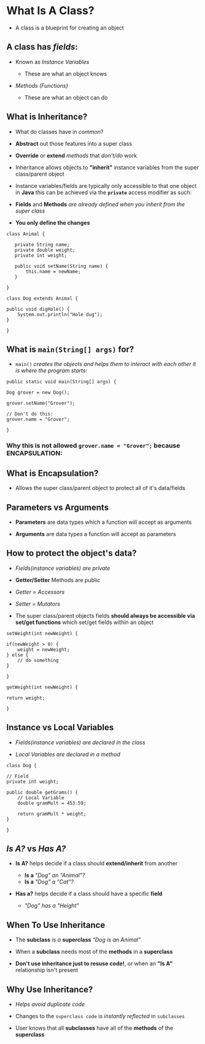 # __What Is A Class?__

* A class is a blueprint for creating an object

## A class has __*fields*__:

* Known as _Instance Variables_
  * These are what an object knows

* _Methods (Functions)_
  * These are what an object can do

## What is __Inheritance__?

* What do classes have in _common_?

* **Abstract** out those features into a super class

* **Override** or **extend** _methods_ that _don't/do_ work

* Inheritance allows objects to **"inherit"** instance variables from the super class/parent object

* Instance variables/fields are typically only accessible to that one object in **Java** this can be achieved via the **`private`** access modifier as such:

* __Fields__ and __Methods__ _*are already defined when you inherit from the super class*_

* **You only define the changes**

`class Animal {`    
       
       private String name;
       private double weight;
       private int weight;

       public void setName(String name) {
           this.name = newName;
       }
`}`

`class Dog extends Animal {`

    public void digHole() {
        System.out.println("Hole dug");
    }
`}`


## What is `main(String[] args)` for?

* `main()` _creates the objects and helps them to interact with each other it is where the program starts_:

`public static void main(String[] args) {`
    
    Dog grover = new Dog();

    grover.setName("Grover");

    // Don't do this:
    grover.name = "Grover";

`}`

### Why this is not allowed `grover.name = "Grover";` because **ENCAPSULATION**:


## What is __Encapsulation__?

* Allows the super class/parent object to protect all of it's data/fields

## __Parameters__ vs __Arguments__

* __Parameters__ are data types which a function will accept as arguments

* __Arguments__ are data types a function will accept as parameters


## How to protect the object's data?

* _Fields(instance variables) are private_

* __Getter/Setter__ Methods are public

* _Getter = Accessors_

* _Setter = Mutators_

* The super class/parent objects fields **should always be accessible via set/get functions** which set/get fields within an object

`setWeight(int newWeight) {`
    
    if(newWeight > 0) {
        weight = newWeight;
    } else {
        // do something
    }
`}`

`getWeight(int newWeight) {`
    
    return weight;
`}`

## Instance vs Local Variables

* _Fields(instance variables) are declared in the class_

* _Local Variables are declared in a method_

`class Dog {`

    // Field
    private int weight;

    public double getGrams() {
        // Local Variable
        double gramMult = 453.59;

        return gramMult * weight;
    }
`}`

## __*Is A?*__ vs __*Has A?*__

* **Is A?** helps decide if a class should **extend/inherit** from another

  * **Is a** _"Dog" an "Animal"?_
  * **Is a** _"Dog" a "Cat"?_

* **Has a?** helps decide if a class should have a specific **field**
  * _"Dog" has a "Height"_


## When To Use **Inheritance**

* The **subclass** _is a_ **superclass** _"Dog is an Animal"_

* When a **subclass** needs most of the **methods** in a **superclass**

* **Don't use inheritance just to resuse code!**, or when an **"Is A"** relationship isn't present

## Why Use **Inheritance**?

* _Helps avoid duplicate code_

* Changes to the `superclass code` is _instantly reflected_ in `subclasses`

* User knows that all **subclasses** have all of the **methods** of the **superclass**
